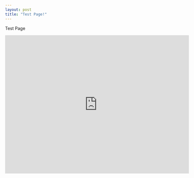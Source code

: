 ```yaml
---
layout: post
title: "Test Page!"
---
```


Test Page

<iframe src="https://www.google.com/maps/embed?pb=!1m23!1m12!1m3!1d11946.115031209421!2d126.920686460315!3d37.52874330437539!2m3!1f0!2f0!3f0!3m2!1i1024!2i768!4f13.1!4m8!3e6!4m0!4m5!1s0x357c9f3d84209cab%3A0xc7d7054dc2413179!2z67iM66Oo64uk7Jes7J2Y64-E7JetIFNlb3VsLCBZZW9uZ2RldW5ncG8tZ3UsIFllb3VpLWRvbmcsIDM1LTU!3m2!1d37.521355899999996!2d126.92497949999999!5e0!3m2!1sen!2skr!4v1631540975010!5m2!1sen!2skr" width="600" height="450" style="border:0;" allowfullscreen="" loading="lazy"></iframe>
